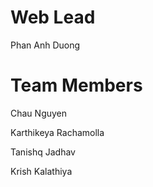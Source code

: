 # Web Lead
Phan Anh Duong
# Team Members
Chau Nguyen

Karthikeya Rachamolla

Tanishq Jadhav

Krish Kalathiya
